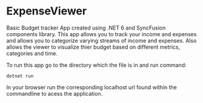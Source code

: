 # ExpenseViewer
Basic Budget tracker App created using .NET 6 and SyncFusion components library. This app allows you to track your income and expenses and allows you to categorize varying streams of income and expenses. Also allows the viewer to visualize thier budget based on different metrics, categories and time.

To run this app go to the directory which the file is in and run command: 
```
dotnet run
```
In your browser run the corresponding localhost url found within the commandline to acess the application.
